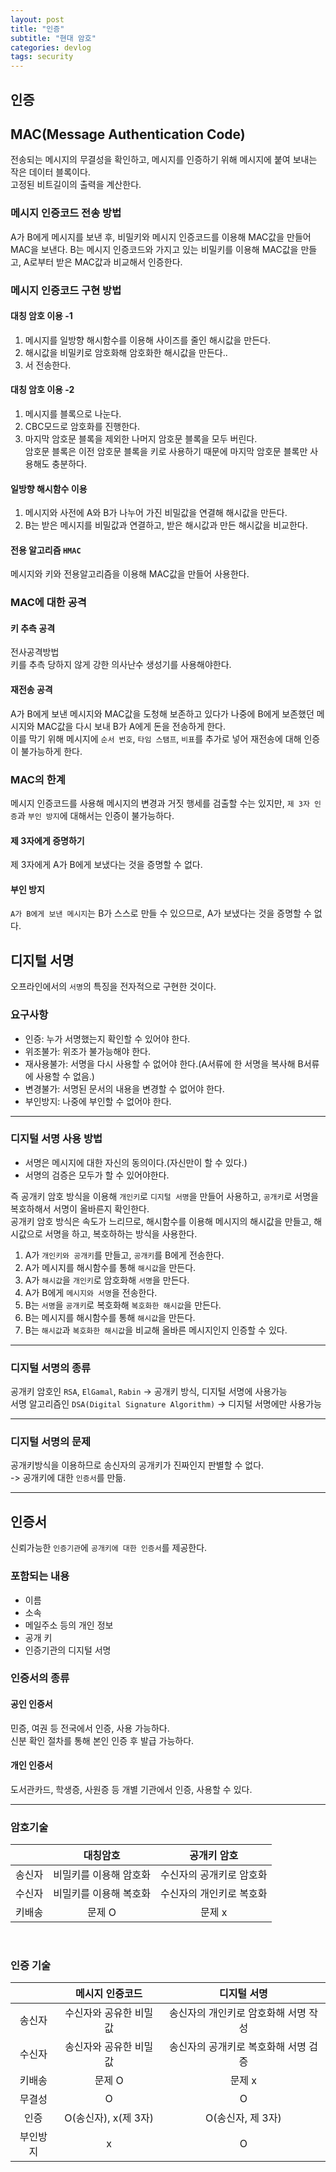 ```yaml
---
layout: post
title: "인증"
subtitle: "현대 암호"
categories: devlog
tags: security
---
```


## 인증

## MAC(Message Authentication Code)
전송되는 메시지의 무결성을 확인하고, 메시지를 인증하기 위해 메시지에 붙여 보내는 작은 데이터 블록이다.  
고정된 비트길이의 출력을 계산한다.    

### 메시지 인증코드 전송 방법
A가 B에게 메시지를 보낸 후, 비밀키와 메시지 인증코드를 이용해 MAC값을 만들어 MAC을 보낸다. B는 메시지 인증코드와 가지고 있는 비밀키를 이용해 MAC값을 만들고, A로부터 받은 MAC값과 비교해서 인증한다. 

### 메시지 인증코드 구현 방법


#### 대칭 암호 이용 -1  
1. 메시지를 일방향 해시함수를 이용해 사이즈를 줄인 해시값을 만든다.
2. 해시값을 비밀키로 암호화해 암호화한 해시값을 만든다..
3. 서 전송한다.

#### 대칭 암호 이용 -2  
1. 메시지를 블록으로 나눈다.
2. CBC모드로 암호화를 진행한다. 
3. 마지막 암호문 블록을 제외한 나머지 암호문 블록을 모두 버린다.   
암호문 블록은 이전 암호문 블록을 키로 사용하기 때문에 마지막 암호문 블록만 사용해도 충분하다.

#### 일방향 해시함수 이용
1. 메시지와 사전에 A와 B가 나누어 가진 비밀값을 연결해 해시값을 만든다.
2. B는 받은 메시지를 비밀값과 연결하고, 받은 해시값과 만든 해시값을 비교한다.    

#### 전용 알고리즘 `HMAC`
메시지와 키와 전용알고리즘을 이용해 MAC값을 만들어 사용한다.


### MAC에 대한 공격
#### 키 추측 공격
전사공격방법   
키를 추측 당하지 않게 강한 의사난수 생성기를 사용해야한다.

#### 재전송 공격
A가 B에게 보낸 메시지와 MAC값을 도청해 보존하고 있다가 나중에 B에게 보존했던 메시지와 MAC값을 다시 보내 B가 A에게 돈을 전송하게 한다.    
이를 막기 위해 메시지에 `순서 번호`, `타임 스탬프`, `비표`를 추가로 넣어 재전송에 대해 인증이 불가능하게 한다.

### MAC의 한계
메시지 인증코드를 사용해 메시지의 변경과 거짓 행세를 검출할 수는 있지만, `제 3자 인증`과 `부인 방지`에 대해서는 인증이 불가능하다.   
#### 제 3자에게 증명하기
제 3자에게 A가 B에게 보냈다는 것을 증명할 수 없다.   
#### 부인 방지
`A가 B에게 보낸 메시지`는 B가 스스로 만들 수 있으므로, A가 보냈다는 것을 증명할 수 없다.   

## 디지털 서명
오프라인에서의 `서명`의 특징을 전자적으로 구현한 것이다.

### 요구사항
- 인증: 누가 서명했는지 확인할 수 있어야 한다.
- 위조불가: 위조가 불가능해야 한다.
- 재사용불가: 서명을 다시 사용할 수 없어야 한다.(A서류에 한 서명을 복사해 B서류에 사용할 수 없음.)
- 변경불가: 서명된 문서의 내용을 변경할 수 없어야 한다.
- 부인방지: 나중에 부인할 수 없어야 한다.

---

### 디지털 서명 사용 방법
- 서명은 메시지에 대한 자신의 동의이다.(자신만이 할 수 있다.)
- 서명의 검증은 모두가 할 수 있어야한다.    

즉 공개키 암호 방식을 이용해 `개인키`로 `디지털 서명`을 만들어 사용하고, `공개키`로 서명을 복호하해서 서명이 올바른지 확인한다.     
공개키 암호 방식은 속도가 느리므로, 해시함수를 이용해 메시지의 해시값을 만들고, 해시값으로 서명을 하고, 복호하하는 방식을 사용한다. 

1. A가 `개인키와 공개키`를 만들고, `공개키`를 B에게 전송한다.
2. A가 메시지를 해시함수를 통해 `해시값`을 만든다.
3. A가 `해시값`을 `개인키`로 암호화해 `서명`을 만든다. 
4. A가 B에게 `메시지와 서명`을 전송한다.
5. B는 `서명`을 `공개키`로 복호화해 `복호화한 해시값`을 만든다.
6. B는 메시지를 해시함수를 통해 `해시값`을 만든다.
7. B는 `해시값`과 `복호화한 해시값`을 비교해 올바른 메시지인지 인증할 수 있다.


---

### 디지털 서명의 종류
공개키 암호인 `RSA`, `ElGamal`, `Rabin` -> 공개키 방식, 디지털 서명에 사용가능   
서명 알고리즘인 `DSA(Digital Signature Algorithm)` -> 디지털 서명에만 사용가능


---

### 디지털 서명의 문제
공개키방식을 이용하므로 송신자의 공개키가 진짜인지 판별할 수 없다.   
-> 공개키에 대한 `인증서`를 만듦.


---

## 인증서
신뢰가능한 `인증기관`에 `공개키에 대한 인증서`를 제공한다.

### 포함되는 내용
- 이름
- 소속
- 메일주소 등의 개인 정보
- 공개 키
- 인증기관의 디지털 서명


### 인증서의 종류
#### 공인 인증서  
민증, 여권 등 전국에서 인증, 사용 가능하다.  
신분 확인 절차를 통해 본인 인증 후 발급 가능하다. 
#### 개인 인증서
도서관카드, 학생증, 사원증 등 개별 기관에서 인증, 사용할 수 있다.

---

### 암호기술
|       |     대칭암호     |    공개키 암호     |
| :---: | :----------: | :-----------: |
|  송신자  | 비밀키를 이용해 암호화 | 수신자의 공개키로 암호화 |
|  수신자  | 비밀키를 이용해 복호화 | 수신자의 개인키로 복호화 |
|  키배송  |     문제 O     |     문제 x      |

<br>

### 인증 기술
|       |    메시지 인증코드     |        디지털 서명        |
| :---: | :-------------: | :------------------: |
|  송신자  |  수신자와 공유한 비밀값   | 송신자의 개인키로 암호화해 서명 작성 |
|  수신자  |  송신자와 공유한 비밀값   | 송신자의 공개키로 복호화해 서명 검증 |
|  키배송  |      문제 O       |         문제 x         |
|  무결성  |        O        |          O           |
|  인증   | O(송신자), x(제 3자) |     O(송신자, 제 3자)     |
| 부인방지  |        x        |          O           |











